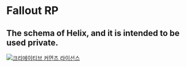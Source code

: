 # Fallout RP
## The schema of Helix, and it is intended to be used private.
<a rel="license" href="http://creativecommons.org/licenses/by-nc-sa/2.0/kr/deed.en"><img alt="크리에이티브 커먼즈 라이선스" style="border-width:0" src="https://i.creativecommons.org/l/by-nc-sa/2.0/kr/88x31.png" />
